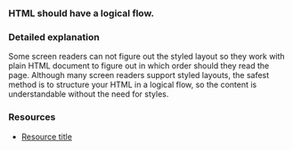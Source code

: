 ### HTML should have a logical flow.

### Detailed explanation
Some screen readers can not figure out the styled layout so they work with plain HTML document to figure out in which order should they read the page. Although many screen readers support styled layouts, the safest method is to structure your HTML in a logical flow, so the content is understandable without the need for styles.

### Resources
<!-- Whenever possible, include the links to more advanced guide-->
* [Resource title](https://)

<!-- category: (2)-->
<!-- available categories:
    0: accessibility rules that everyone should follow with no exception
    1: accessibility tips that make outstanding user experience
    2: facts about designing for accessibility, testing etc.
-->